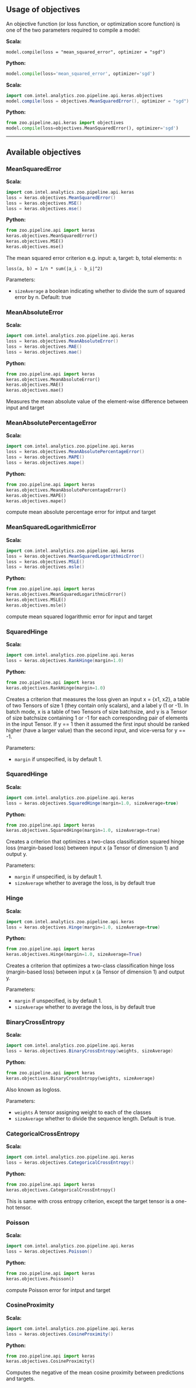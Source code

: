 ## Usage of objectives

An objective function (or loss function, or optimization score function) is one of the two parameters required to compile a model:

**Scala:**

```scala"
model.compile(loss = "mean_squared_error", optimizer = "sgd")
```

**Python:**

```python
model.compile(loss='mean_squared_error', optimizer='sgd')
```

**Scala:**

```scala
import com.intel.analytics.zoo.pipeline.api.keras.objectives
model.compile(loss = objectives.MeanSquaredError(), optimizer = "sgd")
```

**Python:**

```python
from zoo.pipeline.api.keras import objectives
model.compile(loss=objectives.MeanSquaredError(), optimizer='sgd')
```

---

## Available objectives

### MeanSquaredError

**Scala:**

```scala
import com.intel.analytics.zoo.pipeline.api.keras
loss = keras.objectives.MeanSquaredError()
loss = keras.objectives.MSE()
loss = keras.objectives.mse()
```

**Python:**

```python
from zoo.pipeline.api import keras
keras.objectives.MeanSquaredError()
keras.objectives.MSE()
keras.objectives.mse()
```

The mean squared error criterion e.g. input: a, target: b, total elements: n

```
loss(a, b) = 1/n * sum(|a_i - b_i|^2)
```

Parameters:

 * `sizeAverage` a boolean indicating whether to divide the sum of squared error by n. 
                 Default: true

### MeanAbsoluteError

**Scala:**

```scala
import com.intel.analytics.zoo.pipeline.api.keras
loss = keras.objectives.MeanAbsoluteError()
loss = keras.objectives.MAE()
loss = keras.objectives.mae()
```

**Python:**

```python
from zoo.pipeline.api import keras
keras.objectives.MeanAbsoluteError()
keras.objectives.MAE()
keras.objectives.mae()
```

Measures the mean absolute value of the element-wise difference between input and target

### MeanAbsolutePercentageError

**Scala:**

```scala
import com.intel.analytics.zoo.pipeline.api.keras
loss = keras.objectives.MeanAbsolutePercentageError()
loss = keras.objectives.MAPE()
loss = keras.objectives.mape()
```

**Python:**

```python
from zoo.pipeline.api import keras
keras.objectives.MeanAbsolutePercentageError()
keras.objectives.MAPE()
keras.objectives.mape()
```

compute mean absolute percentage error for intput and target

### MeanSquaredLogarithmicError

**Scala:**

```scala
import com.intel.analytics.zoo.pipeline.api.keras
loss = keras.objectives.MeanSquaredLogarithmicError()
loss = keras.objectives.MSLE()
loss = keras.objectives.msle()
```

**Python:**

```python
from zoo.pipeline.api import keras
keras.objectives.MeanSquaredLogarithmicError()
keras.objectives.MSLE()
keras.objectives.msle()
```

compute mean squared logarithmic error for input and target

### SquaredHinge

**Scala:**

```scala
import com.intel.analytics.zoo.pipeline.api.keras
loss = keras.objectives.RankHinge(margin=1.0)
```

**Python:**

```python
from zoo.pipeline.api import keras
keras.objectives.RankHinge(margin=1.0)
```

Creates a criterion that measures the loss given an input x = {x1, x2}, a table of two Tensors of size 1 (they contain only scalars), and a label y (1 or -1). In batch mode, x is a table of two Tensors of size batchsize, and y is a Tensor of size batchsize containing 1 or -1 for each corresponding pair of elements in the input Tensor. If y == 1 then it assumed the first input should be ranked higher (have a larger value) than the second input, and vice-versa for y == -1.

Parameters:

 * `margin` if unspecified, is by default 1.
 
### SquaredHinge

**Scala:**

```scala
import com.intel.analytics.zoo.pipeline.api.keras
loss = keras.objectives.SquaredHinge(margin=1.0, sizeAverage=true)
```

**Python:**

```python
from zoo.pipeline.api import keras
keras.objectives.SquaredHinge(margin=1.0, sizeAverage=true)
```

Creates a criterion that optimizes a two-class classification squared hinge loss (margin-based loss) between input x (a Tensor of dimension 1) and output y.

Parameters:

 * `margin` if unspecified, is by default 1.
 * `sizeAverage` whether to average the loss, is by default true

### Hinge

**Scala:**

```scala
import com.intel.analytics.zoo.pipeline.api.keras
loss = keras.objectives.Hinge(margin=1.0, sizeAverage=true)
```

**Python:**

```python
from zoo.pipeline.api import keras
keras.objectives.Hinge(margin=1.0, sizeAverage=True)
```

Creates a criterion that optimizes a two-class classification hinge loss (margin-based loss) between input x (a Tensor of dimension 1) and output y.

Parameters:

 * `margin` if unspecified, is by default 1.
 * `sizeAverage` whether to average the loss, is by default true

### BinaryCrossEntropy

**Scala:**

```scala
import com.intel.analytics.zoo.pipeline.api.keras
loss = keras.objectives.BinaryCrossEntropy(weights, sizeAverage)
```

**Python:**

```python
from zoo.pipeline.api import keras
keras.objectives.BinaryCrossEntropy(weights, sizeAverage)
```

Also known as logloss. 

Parameters:

* `weights` A tensor assigning weight to each of the classes
* `sizeAverage` whether to divide the sequence length. Default is true.

### CategoricalCrossEntropy

**Scala:**

```scala
import com.intel.analytics.zoo.pipeline.api.keras
loss = keras.objectives.CategoricalCrossEntropy()
```

**Python:**

```python
from zoo.pipeline.api import keras
keras.objectives.CategoricalCrossEntropy()
```

This is same with cross entropy criterion, except the target tensor is a
one-hot tensor.

### Poisson

**Scala:**

```scala
import com.intel.analytics.zoo.pipeline.api.keras
loss = keras.objectives.Poisson()
```

**Python:**

```python
from zoo.pipeline.api import keras
keras.objectives.Poisson()
```

compute Poisson error for intput and target

### CosineProximity

**Scala:**

```scala
import com.intel.analytics.zoo.pipeline.api.keras
loss = keras.objectives.CosineProximity()
```

**Python:**

```python
from zoo.pipeline.api import keras
keras.objectives.CosineProximity()
```

Computes the negative of the mean cosine proximity between predictions and targets.

